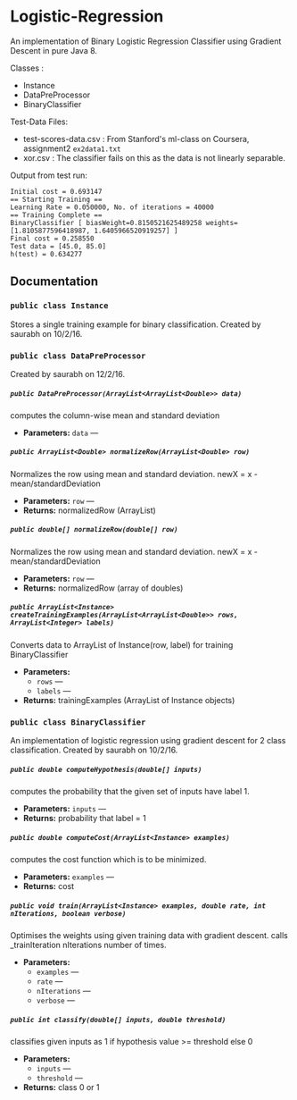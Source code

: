 Logistic-Regression
===================

An implementation of Binary Logistic Regression Classifier using Gradient Descent in pure Java 8.

Classes :
- Instance
- DataPreProcessor
- BinaryClassifier

Test-Data Files:
- test-scores-data.csv : From Stanford's ml-class on Coursera, assignment2 `ex2data1.txt` 
- xor.csv : The classifier fails on this as the data is not linearly separable.

Output from test run:
```
Initial cost = 0.693147
== Starting Training ==
Learning Rate = 0.050000, No. of iterations = 40000
== Training Complete ==
BinaryClassifier [ biasWeight=0.8150521625489258 weights=[1.8105877596418987, 1.6405966520919257] ]
Final cost = 0.258550
Test data = [45.0, 85.0]
h(test) = 0.634277

```


## Documentation

### `public class Instance`

Stores a single training example for binary classification. Created by saurabh on 10/2/16.



 

### `public class DataPreProcessor`

Created by saurabh on 12/2/16.

##### `public DataPreProcessor(ArrayList<ArrayList<Double>> data)`

computes the column-wise mean and standard deviation

 * **Parameters:** `data` — 

##### `public ArrayList<Double> normalizeRow(ArrayList<Double> row)`

Normalizes the row using mean and standard deviation. newX = x - mean/standardDeviation

 * **Parameters:** `row` — 
 * **Returns:** normalizedRow (ArrayList)

##### `public double[] normalizeRow(double[] row)`

Normalizes the row using mean and standard deviation. newX = x - mean/standardDeviation

 * **Parameters:** `row` — 
 * **Returns:** normalizedRow (array of doubles)

##### `public ArrayList<Instance> createTrainingExamples(ArrayList<ArrayList<Double>> rows, ArrayList<Integer> labels)`

Converts data to ArrayList of Instance(row, label) for training BinaryClassifier

 * **Parameters:**
   * `rows` — 
   * `labels` — 
 * **Returns:** trainingExamples (ArrayList of Instance objects)
 




### `public class BinaryClassifier`

An implementation of logistic regression using gradient descent for 2 class classification. Created by saurabh on 10/2/16.

##### `public double computeHypothesis(double[] inputs)`

computes the probability that the given set of inputs have label 1.

 * **Parameters:** `inputs` — 
 * **Returns:** probability that label = 1

##### `public double computeCost(ArrayList<Instance> examples)`

computes the cost function which is to be minimized.

 * **Parameters:** `examples` — 
 * **Returns:** cost

##### `public void train(ArrayList<Instance> examples, double rate, int nIterations, boolean verbose)`

Optimises the weights using given training data with gradient descent. calls _trainIteration nIterations number of times.

 * **Parameters:**
   * `examples` — 
   * `rate` — 
   * `nIterations` — 
   * `verbose` — 

##### `public int classify(double[] inputs, double threshold)`

classifies given inputs as 1 if hypothesis value >= threshold else 0

 * **Parameters:**
   * `inputs` — 
   * `threshold` — 
 * **Returns:** class 0 or 1
 